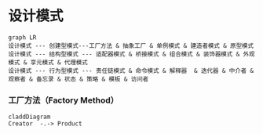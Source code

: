 # 设计模式

```mermaid
graph LR
设计模式 --- 创建型模式---工厂方法 & 抽象工厂 & 单例模式 & 建造者模式 & 原型模式
设计模式 --- 结构型模式 --- 适配器模式 & 桥接模式 & 组合模式 & 装饰器模式 & 外观模式 & 享元模式 & 代理模式
设计模式 --- 行为型模式 --- 责任链模式 & 命令模式 & 解释器  & 迭代器 & 中介者 & 观察者 & 备忘录 & 状态 & 策略 & 模板 & 访问者
```


### 工厂方法（Factory Method）

```mermaid
claddDiagram
Creator  -.-> Product

```